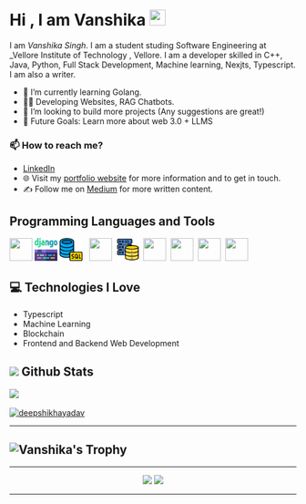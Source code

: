 # Hi , I am Vanshika  <img src="https://media.giphy.com/media/hvRJCLFzcasrR4ia7z/giphy.gif" width="28px" height="28px"> #


I am _Vanshika Singh_. I am a student studing Software Engineering at _Vellore Institute of Technology , Vellore. I am a developer skilled in C++, Java, Python, Full Stack Development, Machine learning, Nexjts, Typescript. I am also a writer.

* 🌱 I’m currently learning Golang.
* 👨‍💻 Developing Websites, RAG Chatbots.
* 👯 I’m looking to build more projects (Any suggestions are great!)
* 🥅 Future Goals: Learn more about web 3.0 + LLMS


### 📫 How to reach me?
- [LinkedIn](https://www.linkedin.com/in/vanshika-singh-2680b0267/) 
- 🌐 Visit my [portfolio website](https://www.linkedin.com/in/vanshika-singh-2680b0267/) for more information and to get in touch.
- ✍️ Follow me on [Medium](https://medium.com/@vanshikas2018) for more written content.


## Programming Languages and Tools ##
<img src="https://github.com/user-attachments/assets/eaf24083-671c-48e1-8fb9-afba0fe86686" width="40" height="40"></img>&nbsp;<img src="https://github.com/vanshika-hgnis/vanshika-hgnis/blob/main/django.png" width="40" height="40" >&nbsp;<img src="https://github.com/vanshika-hgnis/vanshika-hgnis/blob/main/database.png" width="40" height="40" > &nbsp;
<img src="https://github.com/user-attachments/assets/bb8f826c-9d95-4c21-aeb9-84ba64e295a9" width="40" height="40" >
  &nbsp;<img src="https://github.com/vanshika-hgnis/vanshika-hgnis/blob/main/database-storage.png" width="40" height="40" >&nbsp;
  <img src="https://github.com/user-attachments/assets/d8049605-d7a6-4192-9790-844da5e929cd" width="40" height="40" >&nbsp;
    <img src="https://github.com/user-attachments/assets/c8ac4657-08c7-430d-883a-a4b2e14cd7b7" width="40" height="40" >&nbsp;
     <img src="https://github.com/user-attachments/assets/d6275a62-3170-40ba-bcbe-d79899c9255c" width="40" height="40" >&nbsp;
        <img src="https://github.com/user-attachments/assets/6ace185e-1aad-4a85-acdd-65aea2f13ddf" width="40" height="40" >&nbsp;


## :computer: Technologies I Love
* Typescript
* Machine Learning
* Blockchain
* Frontend and Backend Web Development

## <img src="https://th.bing.com/th/id/R.011db7f1e14cdcefd5ed8b056f70d038?rik=NHHx7PD%2bLTi5YA&riu=http%3a%2f%2fui.trinine.net%2fwp%2fwp-content%2fuploads%2f2016%2f06%2f20160602_GraphAnimeIcon.gif&ehk=TXXGvgTPI6i%2f5xQe%2fW3mnT36hQPfIBwZcQsaKAlJWhs%3d&risl=&pid=ImgRaw&r=0" width="25"> <b>Github Stats</b>

<img src = "https://github-readme-stats.vercel.app/api/top-langs/?username=vanshika-hgnis&show_icons=true&theme=dark&layout=compact">

 <a href="https://github.com/Deepshikhayadav"><img src="https://github-profile-summary-cards.vercel.app/api/cards/profile-details?username=vanshika-hgnis&theme=dark&hide_border=true"  width="520" alt="deepshikhayadav"/></a>
  

---
![Vanshika's Trophy](https://github-profile-trophy.vercel.app/?username=vanshika-hgnis&theme=dark&column=4&no-frame=true)
---


---

<p align="center">
  <img src="https://github-readme-stats.vercel.app/api?username=vanshika-hgnis&show_icons=true&theme=dark" width="400">
  <img src="https://github-readme-streak-stats.herokuapp.com?user=vanshika-hgnis&theme=dark&hide_border=true" width="400">
</p>

---

